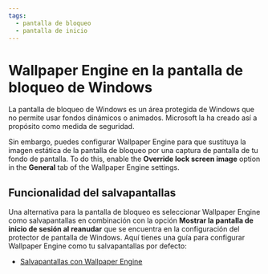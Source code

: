 ```yaml
---
tags:
  - pantalla de bloqueo
  - pantalla de inicio
---
```


# Wallpaper Engine en la pantalla de bloqueo de Windows

La pantalla de bloqueo de Windows es un área protegida de Windows que no permite usar fondos dinámicos o animados. Microsoft la ha creado así a propósito como medida de seguridad.

Sin embargo, puedes configurar Wallpaper Engine para que sustituya la imagen estática de la pantalla de bloqueo por una captura de pantalla de tu fondo de pantalla. To do this, enable the **Override lock screen image** option in the **General** tab of the Wallpaper Engine settings.

## Funcionalidad del salvapantallas

Una alternativa para la pantalla de bloqueo es seleccionar Wallpaper Engine como salvapantallas en combinación con la opción **Mostrar la pantalla de inicio de sesión al reanudar** que se encuentra en la configuración del protector de pantalla de Windows. Aquí tienes una guía para configurar Wallpaper Engine como tu salvapantallas por defecto:

* [Salvapantallas con Wallpaper Engine](/functionality/screensaver.html)